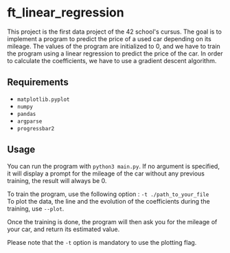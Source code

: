 # ft_linear_regression


This project is the first data project of the 42 school's cursus.
The goal is to implement a program to predict the price of a used car depending on its mileage.
The values of the program are initialized to 0, and we have to train the program using a linear regression to predict the price of the car. In order to calculate the coefficients, we have to use a gradient descent algorithm.


## Requirements

- `matplotlib.pyplot`
- `numpy`
- `pandas`
- `argparse`
- `progressbar2`

## Usage

You can run the program with `python3 main.py`. If no argument is specified, it will display a prompt for the mileage of the car without any previous training, the result will always be 0.

To train the program, use the following option : `-t ./path_to_your_file`\
To plot the data, the line and the evolution of the coefficients during the training, use `--plot`.

Once the training is done, the program will then ask you for the mileage of your car, and return its estimated value.

Please note that the `-t` option is mandatory to use the plotting flag.